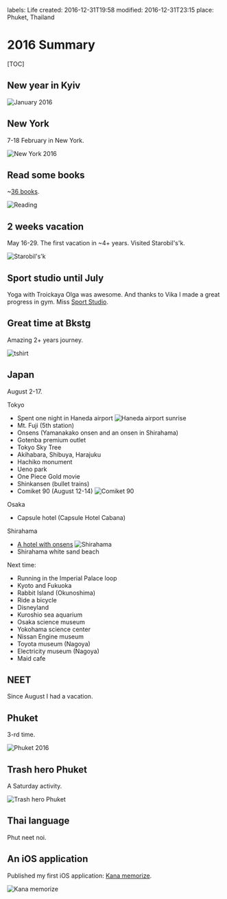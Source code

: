 labels: Life
created: 2016-12-31T19:58
modified: 2016-12-31T23:15
place: Phuket, Thailand

# 2016 Summary

[TOC]

## New year in Kyiv

![January 2016](january2016.jpg)

## New York

7-18 February in New York.

![New York 2016](newyork2016.jpg)

## Read some books

~[36 books](http://localhost:5000/pages/books#2016).

![Reading](reading.jpg)

## 2 weeks vacation

May 16-29.
The first vacation in ~4+ years.
Visited Starobil's'k.

![Starobil's'k](starobilsk.jpg)

## Sport studio until July

Yoga with Troickaya Olga was awesome. And thanks to Vika I made a great progress in gym.
Miss [Sport Studio](http://sportstudio.com.ua/).

## Great time at Bkstg

Amazing 2+ years journey.

![tshirt](tshirt.jpg)

## Japan

August 2-17.

Tokyo

- Spent one night in Haneda airport
![Haneda airport sunrise](haneda.jpg)
- Mt. Fuji (5th station)
- Onsens (Yamanakako onsen and an onsen in Shirahama)
- Gotenba premium outlet
- Tokyo Sky Tree
- Akihabara, Shibuya, Harajuku
- Hachiko monument
- Ueno park
- One Piece Gold movie
- Shinkansen (bullet trains)
- Comiket 90 (August 12-14)
![Comiket 90](comiket90.jpg)

Osaka

- Capsule hotel (Capsule Hotel Cabana)

Shirahama

- [A hotel with onsens](https://www.airbnb.com/rooms/12026541)
![Shirahama](shirahama.jpg)
- Shirahama white sand beach

Next time:
- Running in the Imperial Palace loop
- Kyoto and Fukuoka
- Rabbit Island (Okunoshima)
- Ride a bicycle
- Disneyland
- Kuroshio sea aquarium
- Osaka science museum
- Yokohama science center
- Nissan Engine museum
- Toyota museum (Nagoya)
- Electricity museum (Nagoya)
- Maid cafe

## NEET

Since August I had a vacation.

## Phuket

3-rd time.

![Phuket 2016](phuket2016.jpg)

## Trash hero Phuket

A Saturday activity.

![Trash hero Phuket](trashhero.jpg)

## Thai language

Phut neet noi.

## An iOS application

Published my first iOS application: [Kana memorize](https://itunes.apple.com/us/app/kana-memorize/id1184225723).

![Kana memorize](kanamemo.png)
